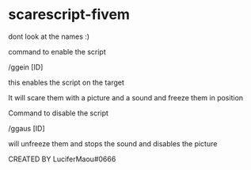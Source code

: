 # scarescript-fivem
dont look at the names :)


command to enable the script

/ggein [ID]

this enables the script on the target

It will scare them with a picture and a sound and freeze them in position



Command to disable the script

/ggaus [ID]


will unfreeze them and stops the sound and disables the picture



CREATED BY LuciferMaou#0666
